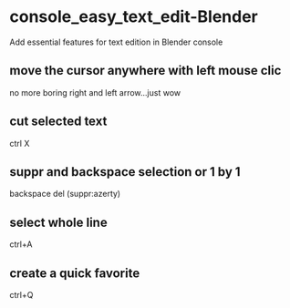 # console_easy_text_edit-Blender
Add essential features for text edition in Blender console

## move the cursor anywhere with left mouse clic
no more boring right and left arrow...just wow
## cut selected text
ctrl X
## suppr and backspace selection or 1 by 1
backspace del (suppr:azerty)
## select whole line
ctrl+A
## create a quick favorite
ctrl+Q
